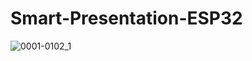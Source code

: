 # Smart-Presentation-ESP32


![0001-0102_1](https://user-images.githubusercontent.com/36763555/224479668-6c458276-248a-47ff-9d25-5b98e154cb79.gif)
